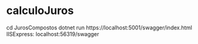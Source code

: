 # calculoJuros
cd JurosCompostos
dotnet run
https://localhost:5001/swagger/index.html
IISExpress: localhost:56319/swagger
